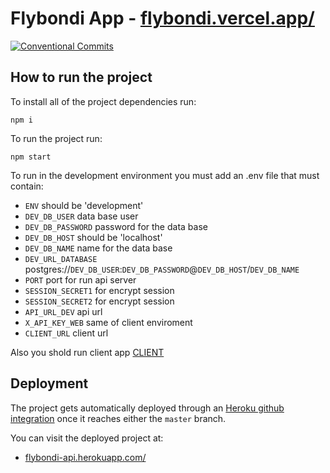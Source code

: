 # Flybondi App - [flybondi.vercel.app/](https://flybondi.vercel.app/)

[![Conventional Commits](https://img.shields.io/badge/Husky-Eslint--Prettier-red)](https://typicode.github.io/husky/#/)

## How to run the project

To install all of the project dependencies run:

`npm i`

To run the project run:

`npm start`

To run in the development environment you must add an .env file that must contain:

- `ENV` should be 'development'
- `DEV_DB_USER` data base user
- `DEV_DB_PASSWORD` password for the data base
- `DEV_DB_HOST` should be 'localhost'
- `DEV_DB_NAME` name for the data base
- `DEV_URL_DATABASE` postgres://`DEV_DB_USER`:`DEV_DB_PASSWORD`@`DEV_DB_HOST`/`DEV_DB_NAME`
- `PORT` port for run api server
- `SESSION_SECRET1` for encrypt session
- `SESSION_SECRET2` for encrypt session
- `API_URL_DEV` api url
- `X_API_KEY_WEB` same of client enviroment
- `CLIENT_URL` client url

Also you shold run client app [CLIENT](https://github.com/GuillermoAmbroggio/flybondi)

## Deployment

The project gets automatically deployed through an [Heroku github integration](https://devcenter.heroku.com/articles/github-integration) once it reaches either the `master` branch.

You can visit the deployed project at:

- [flybondi-api.herokuapp.com/](https://flybondi-api.herokuapp.com/)
